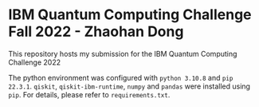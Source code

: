 # IBM Quantum Computing Challenge Fall 2022 - Zhaohan Dong
This repository hosts my submission for the IBM Quantum Computing Challenge 2022 <br />

The python environment was configured with `python 3.10.8` and `pip 22.3.1`. `qiskit`, `qiskit-ibm-runtime`, `numpy` and `pandas` were installed using `pip`. For details, please refer to `requirements.txt`.
